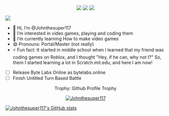 <p align="center">
    <a href="https://github.com/python/cpython"><img src="https://img.shields.io/badge/Python-3.12-FF1493.svg"></a>
    <a href="https://scratch.mit.edu/users/radking_12/"><img src="https://img.shields.io/badge/radking__12-12?logo=Scratch&logoColor=yellow&label=Scratch&labelColor=grey&color=yellow"></a>
    <a href="https://steamcommunity.com/profiles/76561199811025523/"><img src="https://img.shields.io/badge/Johnthesuper117-1?logo=steam&logoColor=blue&label=Steam&labelColor=grey&color=blue"></a>
</p>

![](NamePlate.gif)

- 👋 Hi, I’m @Johnthesuper117
- 👀 I’m interested in video games, playing and coding them
- 🌱 I’m currently learning How to make video games
- 😄 Pronouns: Portal/Master (not really)
- ⚡ Fun fact: It started in middle school when I learned that my friend was coding games on Roblox, and I thought "Hey, if he can, why not I?" So, them I started learning a lot in Scratch.mit.edu, and here I am now!

- [ ] Release Byte Labs Online as bytelabs.online
- [ ] Finish Untitled Turn Based Battle

<div align="center">
    <summary>Trophy: Github Profile Trophy</summary>
</div>

<p align="center"> 
    <a href="https://github.com/ryo-ma/github-profile-trophy"><img src="https://github-profile-trophy.vercel.app/?username=Johnthesuper117" alt="Johnthesuper117" /></a>
</p>

[![Johnthesuper117's GitHub stats](https://github-readme-stats.vercel.app/api?username=Johnthesuper117)](https://github.com/Johnthesuper117/github-readme-stats)
